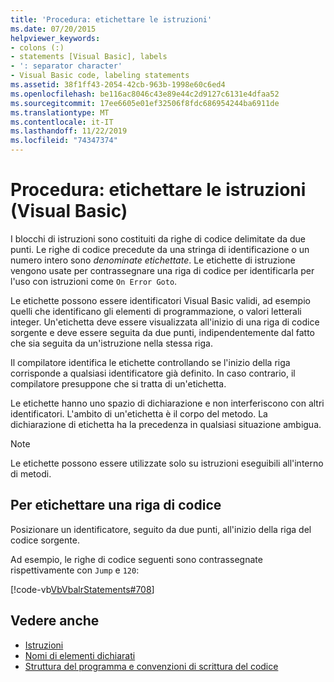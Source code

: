```yaml
---
title: 'Procedura: etichettare le istruzioni'
ms.date: 07/20/2015
helpviewer_keywords:
- colons (:)
- statements [Visual Basic], labels
- ': separator character'
- Visual Basic code, labeling statements
ms.assetid: 38f1ff43-2054-42cb-963b-1998e60c6ed4
ms.openlocfilehash: be116ac8046c43e89e44c2d9127c6131e4dfaa52
ms.sourcegitcommit: 17ee6605e01ef32506f8fdc686954244ba6911de
ms.translationtype: MT
ms.contentlocale: it-IT
ms.lasthandoff: 11/22/2019
ms.locfileid: "74347374"
---
```

# <a name="how-to-label-statements-visual-basic"></a>Procedura: etichettare le istruzioni (Visual Basic)

I blocchi di istruzioni sono costituiti da righe di codice delimitate da due punti. Le righe di codice precedute da una stringa di identificazione o un numero intero sono *denominate etichettate*. Le etichette di istruzione vengono usate per contrassegnare una riga di codice per identificarla per l'uso con istruzioni come `On Error Goto`.

Le etichette possono essere identificatori Visual Basic validi, ad esempio quelli che identificano gli elementi di programmazione, o valori letterali integer. Un'etichetta deve essere visualizzata all'inizio di una riga di codice sorgente e deve essere seguita da due punti, indipendentemente dal fatto che sia seguita da un'istruzione nella stessa riga.

Il compilatore identifica le etichette controllando se l'inizio della riga corrisponde a qualsiasi identificatore già definito. In caso contrario, il compilatore presuppone che si tratta di un'etichetta.

Le etichette hanno uno spazio di dichiarazione e non interferiscono con altri identificatori. L'ambito di un'etichetta è il corpo del metodo. La dichiarazione di etichetta ha la precedenza in qualsiasi situazione ambigua.

> [!NOTE]
> Le etichette possono essere utilizzate solo su istruzioni eseguibili all'interno di metodi.

## <a name="to-label-a-line-of-code"></a>Per etichettare una riga di codice

Posizionare un identificatore, seguito da due punti, all'inizio della riga del codice sorgente.

Ad esempio, le righe di codice seguenti sono contrassegnate rispettivamente con `Jump` e `120`:

[!code-vb[VbVbalrStatements#708](~/samples/snippets/visualbasic/VS_Snippets_VBCSharp/VbVbalrStatements/VB/Class1.vb#708)]

## <a name="see-also"></a>Vedere anche

- [Istruzioni](../../../visual-basic/programming-guide/language-features/statements.md)
- [Nomi di elementi dichiarati](../../../visual-basic/programming-guide/language-features/declared-elements/declared-element-names.md)
- [Struttura del programma e convenzioni di scrittura del codice](../../../visual-basic/programming-guide/program-structure/program-structure-and-code-conventions.md)
